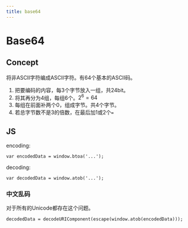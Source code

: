 ```yaml
---
title: base64
---
```


# Base64

## Concept

将非ASCII字符编成ASCII字符。有64个基本的ASCII码。

1. 把要编码的内容，每3个字节放入一组，共24bit。
2. 将其再分为4组，每组6个。$2^6=64$
3. 每组在前面补两个0，组成字节。共4个字节。
4. 若总字节数不是3的倍数，在最后加1或2个`=`

## JS

encoding:

```
var encodedData = window.btoa('...');
```

decoding:

```
var decodedData = window.atob('...');
```

### 中文乱码

对于所有的Unicode都存在这个问题。

```
decodedData = decodeURIComponent(escape(window.atob(encodedData)));
```
